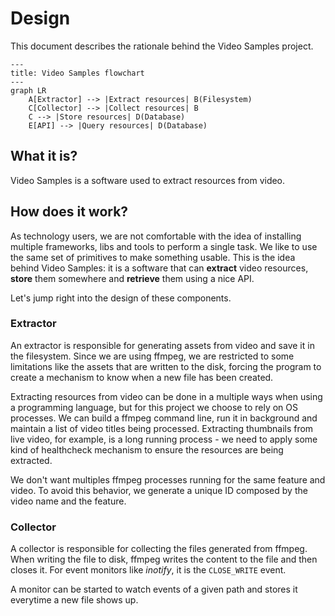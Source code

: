 # Design

This document describes the rationale behind the Video Samples project.

```mermaid
---
title: Video Samples flowchart
---
graph LR
    A[Extractor] --> |Extract resources| B(Filesystem)
    C[Collector] --> |Collect resources| B
    C --> |Store resources| D(Database)
    E[API] --> |Query resources| D(Database)
```

## What it is?

Video Samples is a software used to extract resources from video.

## How does it work?

As technology users, we are not comfortable with the idea of installing multiple frameworks, libs and tools to perform a single task. We like to use the same set of primitives to make something usable. This is the idea behind Video Samples: it is a software that can **extract** video resources, **store** them somewhere and **retrieve** them using a nice API.

Let's jump right into the design of these components.

### Extractor

An extractor is responsible for generating assets from video and save it in the filesystem. Since we are using ffmpeg, we are restricted to some limitations like the assets that are written to the disk, forcing the program to create a mechanism to know when a new file has been created.

Extracting resources from video can be done in a multiple ways when using a programming language, but for this project we choose to rely on OS processes. We can build a ffmpeg command line, run it in background and maintain a list of video titles being processed. Extracting thumbnails from live video, for example, is a long running process - we need to apply some kind of healthcheck mechanism to ensure the resources are being extracted.

We don't want multiples ffmpeg processes running for the same feature and video. To avoid this behavior, we generate a unique ID composed by the video name and the feature.

### Collector

A collector is responsible for collecting the files generated from ffmpeg. When writing the file to disk,
ffmpeg writes the content to the file and then closes it. For event monitors like _inotify_, it is the `CLOSE_WRITE` event.

A monitor can be started to watch events of a given path and stores it everytime a new file shows up.